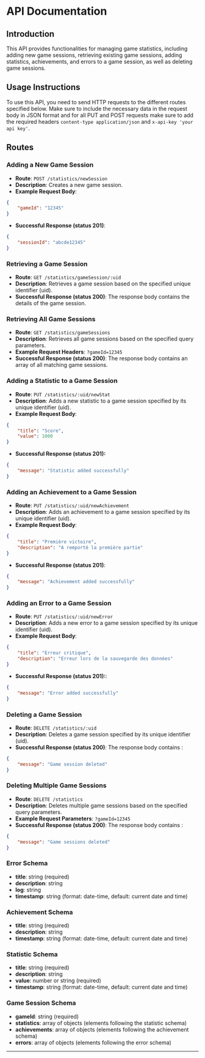 # API Documentation

## Introduction

This API provides functionalities for managing game statistics, including adding new game sessions, retrieving existing game sessions, adding statistics, achievements, and errors to a game session, as well as deleting game sessions.

## Usage Instructions

To use this API, you need to send HTTP requests to the different routes specified below. Make sure to include the necessary data in the request body in JSON format and for all PUT and POST requests make sure to add the required headers `content-type application/json` and `x-api-key 'your api key'`.

## Routes

### Adding a New Game Session

- **Route**: `POST /statistics/newSession`
- **Description**: Creates a new game session.
- **Example Request Body**:
```json
{
    "gameId": "12345"
}
```
- **Successful Response (status 201)**:
```json
{
    "sessionId": "abcde12345"
}
```
### Retrieving a Game Session

- **Route**: `GET /statistics/gameSession/:uid`
- **Description**: Retrieves a game session based on the specified unique identifier (uid).
- **Successful Response (status 200)**: The response body contains the details of the game session.

### Retrieving All Game Sessions

- **Route**: `GET /statistics/gameSessions`
- **Description**: Retrieves all game sessions based on the specified query parameters.
- **Example Request Headers**: `?gameId=12345`
- **Successful Response (status 200)**: The response body contains an array of all matching game sessions.

### Adding a Statistic to a Game Session

- **Route**: `PUT /statistics/:uid/newStat`
- **Description**: Adds a new statistic to a game session specified by its unique identifier (uid).
- **Example Request Body**:
```json
{
    "title": "Score",
    "value": 1000
}
  ```
  - **Successful Response (status 201):**
```json 
{
    "message": "Statistic added successfully"
}
```
### Adding an Achievement to a Game Session

- **Route**: `PUT /statistics/:uid/newAchievement`
- **Description**: Adds an achievement to a game session specified by its unique identifier (uid).
- **Example Request Body**:

```json
{
    "title": "Première victoire",
    "description": "A remporté la première partie"
}
```
 - **Successful Response (status 201)**:

```json 
{
    "message": "Achievement added successfully"
}
```
### Adding an Error to a Game Session

- **Route**: `PUT /statistics/:uid/newError`
- **Description**: Adds a new error to a game session specified by its unique identifier (uid).
- **Example Request Body**:
```json
{
    "title": "Erreur critique",
    "description": "Erreur lors de la sauvegarde des données"
}
```
  - **Successful Response (status 201):**:
```json
{
    "message": "Error added successfully"
}
```
### Deleting a Game Session

- **Route**: `DELETE /statistics/:uid`
- **Description**: Deletes a game session specified by its unique identifier (uid).
- **Successful Response (status 200)**: The response body contains :
```json
{
    "message": "Game session deleted"
}
```
### Deleting Multiple Game Sessions

- **Route**: `DELETE /statistics`
- **Description**: Deletes multiple game sessions based on the specified query parameters.
- **Example Request Parameters**: `?gameId=12345`
- **Successful Response (status 200)**: The response body contains :
```json
{
    "message": "Game sessions deleted"
}
```
### Error Schema

- **title**: string (required)
- **description**: string
- **log**: string
- **timestamp**: string (format: date-time, default: current date and time)

### Achievement Schema

- **title**: string (required)
- **description**: string
- **timestamp**: string (format: date-time, default: current date and time)

### Statistic Schema

- **title**: string (required)
- **description**: string
- **value**: number or string (required)
- **timestamp**: string (format: date-time, default: current date and time)

### Game Session Schema

- **gameId**: string (required)
- **statistics**: array of objects (elements following the statistic schema)
- **achievements**: array of objects (elements following the achievement schema)
- **errors**: array of objects (elements following the error schema)
___
